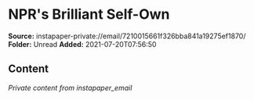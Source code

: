 # NPR's Brilliant Self-Own

**Source:** instapaper-private://email/7210015661f326bba841a19275ef1870/
**Folder:** Unread
**Added:** 2021-07-20T07:56:50




## Content
*Private content from instapaper_email*
